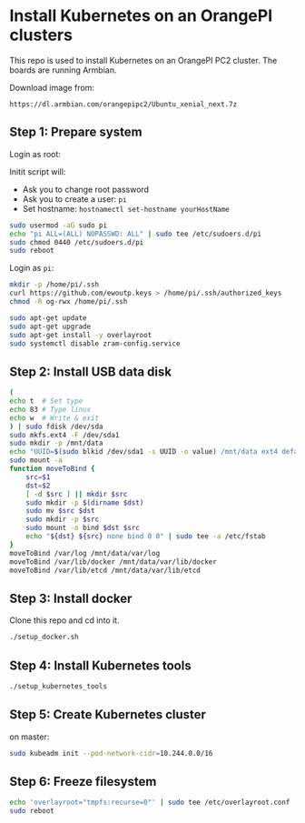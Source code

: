 # Install Kubernetes on an OrangePI clusters

This repo is used to install Kubernetes on an OrangePI PC2 cluster.
The boards are running Armbian.

Download image from:

```plain
https://dl.armbian.com/orangepipc2/Ubuntu_xenial_next.7z
```

## Step 1: Prepare system

Login as root:

Initit script will:

- Ask you to change root password
- Ask you to create a user: `pi`
- Set hostname: `hostnamectl set-hostname yourHostName`

```bash
sudo usermod -aG sudo pi
echo "pi ALL=(ALL) NOPASSWD: ALL" | sudo tee /etc/sudoers.d/pi
sudo chmod 0440 /etc/sudoers.d/pi
sudo reboot
```

Login as `pi`:

```bash
mkdir -p /home/pi/.ssh
curl https://github.com/ewoutp.keys > /home/pi/.ssh/authorized_keys
chmod -R og-rwx /home/pi/.ssh

sudo apt-get update
sudo apt-get upgrade
sudo apt-get install -y overlayroot
sudo systemctl disable zram-config.service
```

## Step 2: Install USB data disk

```bash
(
echo t  # Set type
echo 83 # Type linux
echo w  # Write & exit
) | sudo fdisk /dev/sda
sudo mkfs.ext4 -F /dev/sda1
sudo mkdir -p /mnt/data
echo "UUID=$(sudo blkid /dev/sda1 -s UUID -o value) /mnt/data ext4 defaults,noatime,nodiratime 0"  | sudo tee -a /etc/fstab
sudo mount -a
function moveToBind {
    src=$1
    dst=$2
    [ -d $src ] || mkdir $src
    sudo mkdir -p $(dirname $dst)
    sudo mv $src $dst
    sudo mkdir -p $src
    sudo mount -o bind $dst $src
    echo "${dst} ${src} none bind 0 0" | sudo tee -a /etc/fstab
}
moveToBind /var/log /mnt/data/var/log
moveToBind /var/lib/docker /mnt/data/var/lib/docker
moveToBind /var/lib/etcd /mnt/data/var/lib/etcd
```

## Step 3: Install docker

Clone this repo and cd into it.

```bash
./setup_docker.sh
```

## Step 4: Install Kubernetes tools

```bash
./setup_kubernetes_tools
```

## Step 5: Create Kubernetes cluster

on master:

```bash
sudo kubeadm init --pod-network-cidr=10.244.0.0/16
```

## Step 6: Freeze filesystem

```bash
echo 'overlayroot="tmpfs:recurse=0"' | sudo tee /etc/overlayroot.conf
sudo reboot
```
